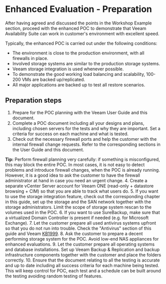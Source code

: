 # Enhanced Evaluation - Preparation
After having agreed and discussed the points in the Workshop Example section, proceed with the enhanced POC to demonstrate that Veeam Availability Suite can work in customer's environment with excellent speed.

Typically, the enhanced POC is carried out under the following conditions:
* The environment is close to the production environment, with all firewalls in place.
* Involved storage systems are similar to the production storage systems.
* Veeam storage integration is used whenever possible.
* To demonstrate the good working load balancing and scalability, 100-200 VMs are backed up/replicated.
* All major applications are backed up to test all restore scenarios.

## Preparation steps
1.	Prepare for the POC planning with the Veeam User Guide and this document.
2.  Complete a POC document including all your designs and plans, including chosen servers for the tests and why they are important. Set a criteria for success on each machine and what is tested.
3.	Check out the necessary firewall ports and help the customer with the internal firewall change requests. Refer to the corresponding sections in the User Guide and this document.

  **Tip:** Perform firewall planning very carefully: if something is misconfigured, this may block the entire POC. In most cases, it is not easy to detect problems and introduce firewall changes, when the POC is already running. However, it is a good idea to ask the customer to have the firewall administrator at hand in case you need an urgent change.
4.	Create a separate vCenter Server account for Veeam ONE (read-only + datastore browsing + CIM) so that you are able to track what users do.
5.	If you want to use the storage integration feature, check out the corresponding chapter in this guide, set up the storage and the SAN network together with the storage administrators. Limit the scope of storage system rescan to the volumes used in the POC.
6.	If you want to use SureBackup, make sure that a virtualized Domain Controller is present if needed (e.g. for Microsoft Exchange).
7.	Let the customer prepare all used antivirus systems upfront so that you do not run into trouble. Check the "Antivirus" section of this guide and Veeam [KB1999](https://veeam.com/kb1999).
8.	Ask the customer to prepare a decent performing storage system for the POC. Avoid low-end NAS appliances for enhanced evaluations.
9.	Let the customer prepare all operating systems and database installations. Set up Veeam Backup & Replication and backup infrastructure components together with the customer and place the folders correctly.
10. Ensure that the document relating to all the testing is accurate and up to date including all success criteria for each machine being tested. This will keep control for POC, each test and a schedule can be built around the testing avoiding random testing of features.
